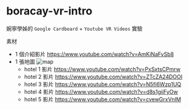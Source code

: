# boracay-vr-intro

婉寧學姊的 `Google Cardboard` + `Youtube VR Videos` 實驗

素材
- 1 個介紹影片 https://www.youtube.com/watch?v=AmKiNaFvSb8
- 1 張地圖 ![map](./public/images/5hotel-map.png)
  - hotel 1 影片 https://www.youtube.com/watch?v=PxSxtsCPmrw
  - hotel 2 影片 https://www.youtube.com/watch?v=ZTcZA24DOOI
  - hotel 3 影片 https://www.youtube.com/watch?v=N5fi6Wzp1UQ
  - hotel 4 影片 https://www.youtube.com/watch?v=d8s1giiFyOw
  - hotel 5 影片 https://www.youtube.com/watch?v=cvewGrxVnIM

